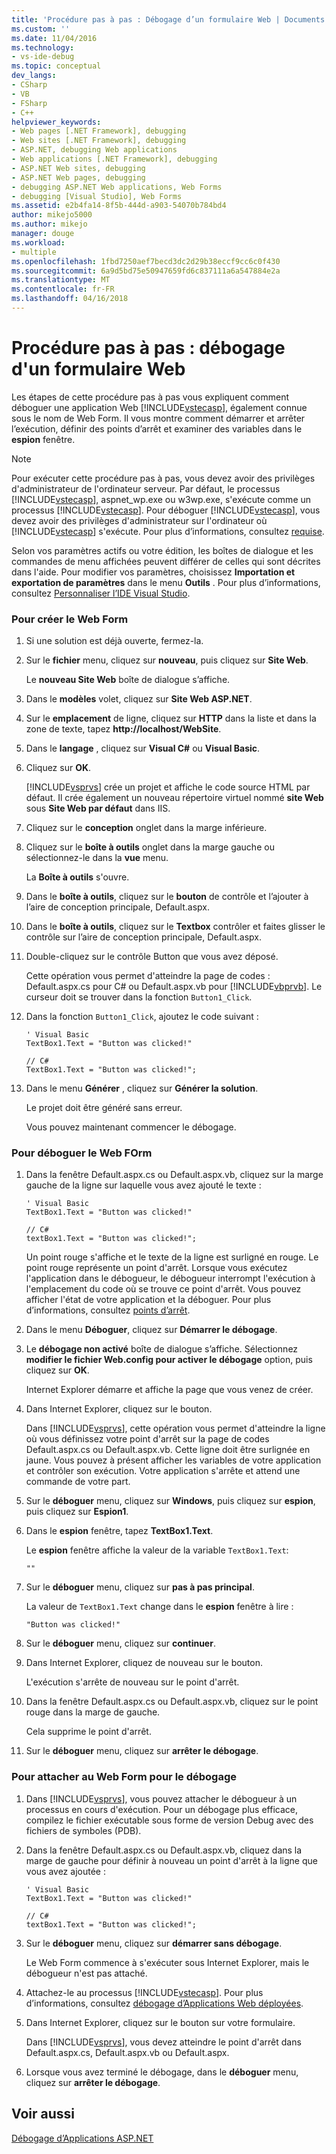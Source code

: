```yaml
---
title: 'Procédure pas à pas : Débogage d’un formulaire Web | Documents Microsoft'
ms.custom: ''
ms.date: 11/04/2016
ms.technology:
- vs-ide-debug
ms.topic: conceptual
dev_langs:
- CSharp
- VB
- FSharp
- C++
helpviewer_keywords:
- Web pages [.NET Framework], debugging
- Web sites [.NET Framework], debugging
- ASP.NET, debugging Web applications
- Web applications [.NET Framework], debugging
- ASP.NET Web sites, debugging
- ASP.NET Web pages, debugging
- debugging ASP.NET Web applications, Web Forms
- debugging [Visual Studio], Web Forms
ms.assetid: e2b4fa14-8f5b-444d-a903-54070b784bd4
author: mikejo5000
ms.author: mikejo
manager: douge
ms.workload:
- multiple
ms.openlocfilehash: 1fbd7250aef7becd3dc2d29b38eccf9cc6c0f430
ms.sourcegitcommit: 6a9d5bd75e50947659fd6c837111a6a547884e2a
ms.translationtype: MT
ms.contentlocale: fr-FR
ms.lasthandoff: 04/16/2018
---
```

# <a name="walkthrough-debugging-a-web-form"></a>Procédure pas à pas : débogage d'un formulaire Web
Les étapes de cette procédure pas à pas vous expliquent comment déboguer une application Web [!INCLUDE[vstecasp](../code-quality/includes/vstecasp_md.md)], également connue sous le nom de Web Form. Il vous montre comment démarrer et arrêter l’exécution, définir des points d’arrêt et examiner des variables dans le **espion** fenêtre.  
  
> [!NOTE]
>  Pour exécuter cette procédure pas à pas, vous devez avoir des privilèges d'administrateur de l'ordinateur serveur. Par défaut, le processus [!INCLUDE[vstecasp](../code-quality/includes/vstecasp_md.md)], aspnet_wp.exe ou w3wp.exe, s'exécute comme un processus [!INCLUDE[vstecasp](../code-quality/includes/vstecasp_md.md)]. Pour déboguer [!INCLUDE[vstecasp](../code-quality/includes/vstecasp_md.md)], vous devez avoir des privilèges d'administrateur sur l'ordinateur où [!INCLUDE[vstecasp](../code-quality/includes/vstecasp_md.md)] s'exécute. Pour plus d’informations, consultez [requise](../debugger/aspnet-debugging-system-requirements.md).  
  
 Selon vos paramètres actifs ou votre édition, les boîtes de dialogue et les commandes de menu affichées peuvent différer de celles qui sont décrites dans l'aide. Pour modifier vos paramètres, choisissez **Importation et exportation de paramètres** dans le menu **Outils** . Pour plus d’informations, consultez [Personnaliser l’IDE Visual Studio](../ide/personalizing-the-visual-studio-ide.md).  
  
### <a name="to-create-the-web-form"></a>Pour créer le Web Form  
  
1.  Si une solution est déjà ouverte, fermez-la.  
  
2.  Sur le **fichier** menu, cliquez sur **nouveau**, puis cliquez sur **Site Web**.  
  
     Le **nouveau Site Web** boîte de dialogue s’affiche.  
  
3.  Dans le **modèles** volet, cliquez sur **Site Web ASP.NET**.  
  
4.  Sur le **emplacement** de ligne, cliquez sur **HTTP** dans la liste et dans la zone de texte, tapez **http://localhost/WebSite**.  
  
5.  Dans le **langage** , cliquez sur **Visual C#** ou **Visual Basic**.  
  
6.  Cliquez sur **OK**.  
  
     [!INCLUDE[vsprvs](../code-quality/includes/vsprvs_md.md)] crée un projet et affiche le code source HTML par défaut. Il crée également un nouveau répertoire virtuel nommé **site Web** sous **Site Web par défaut** dans IIS.  
  
7.  Cliquez sur le **conception** onglet dans la marge inférieure.  
  
8.  Cliquez sur le **boîte à outils** onglet dans la marge gauche ou sélectionnez-le dans la **vue** menu.  
  
     La **Boîte à outils** s'ouvre.  
  
9. Dans le **boîte à outils**, cliquez sur le **bouton** de contrôle et l’ajouter à l’aire de conception principale, Default.aspx.  
  
10. Dans le **boîte à outils**, cliquez sur le **Textbox** contrôler et faites glisser le contrôle sur l’aire de conception principale, Default.aspx.  
  
11. Double-cliquez sur le contrôle Button que vous avez déposé.  
  
     Cette opération vous permet d'atteindre la page de codes : Default.aspx.cs pour C# ou Default.aspx.vb pour [!INCLUDE[vbprvb](../code-quality/includes/vbprvb_md.md)]. Le curseur doit se trouver dans la fonction `Button1_Click`.  
  
12. Dans la fonction `Button1_Click`, ajoutez le code suivant :  
  
    ```  
    ' Visual Basic  
    TextBox1.Text = "Button was clicked!"  
  
    // C#  
    TextBox1.Text = "Button was clicked!";  
    ```  
  
13. Dans le menu **Générer** , cliquez sur **Générer la solution**.  
  
     Le projet doit être généré sans erreur.  
  
     Vous pouvez maintenant commencer le débogage.  
  
### <a name="to-debug-the-web-form"></a>Pour déboguer le Web FOrm  
  
1.  Dans la fenêtre Default.aspx.cs ou Default.aspx.vb, cliquez sur la marge gauche de la ligne sur laquelle vous avez ajouté le texte :  
  
    ```  
    ' Visual Basic  
    TextBox1.Text = "Button was clicked!"  
  
    // C#  
    textBox1.Text = "Button was clicked!";  
    ```  
  
     Un point rouge s'affiche et le texte de la ligne est surligné en rouge. Le point rouge représente un point d'arrêt. Lorsque vous exécutez l'application dans le débogueur, le débogueur interrompt l'exécution à l'emplacement du code où se trouve ce point d'arrêt. Vous pouvez afficher l'état de votre application et la déboguer. Pour plus d’informations, consultez [points d’arrêt](http://msdn.microsoft.com/en-us/fe4eedc1-71aa-4928-962f-0912c334d583).  
  
2.  Dans le menu **Déboguer**, cliquez sur **Démarrer le débogage**.  
  
3.  Le **débogage non activé** boîte de dialogue s’affiche. Sélectionnez **modifier le fichier Web.config pour activer le débogage** option, puis cliquez sur **OK**.  
  
     Internet Explorer démarre et affiche la page que vous venez de créer.  
  
4.  Dans Internet Explorer, cliquez sur le bouton.  
  
     Dans [!INCLUDE[vsprvs](../code-quality/includes/vsprvs_md.md)], cette opération vous permet d'atteindre la ligne où vous définissez votre point d'arrêt sur la page de codes Default.aspx.cs ou Default.aspx.vb. Cette ligne doit être surlignée en jaune. Vous pouvez à présent afficher les variables de votre application et contrôler son exécution. Votre application s'arrête et attend une commande de votre part.  
  
5.  Sur le **déboguer** menu, cliquez sur **Windows**, puis cliquez sur **espion**, puis cliquez sur **Espion1**.  
  
6.  Dans le **espion** fenêtre, tapez **TextBox1.Text**.  
  
     Le **espion** fenêtre affiche la valeur de la variable `TextBox1.Text`:  
  
    ```  
    ""  
    ```  
  
7.  Sur le **déboguer** menu, cliquez sur **pas à pas principal**.  
  
     La valeur de `TextBox1.Text` change dans le **espion** fenêtre à lire :  
  
    ```  
    "Button was clicked!"  
    ```  
  
8.  Sur le **déboguer** menu, cliquez sur **continuer**.  
  
9. Dans Internet Explorer, cliquez de nouveau sur le bouton.  
  
     L'exécution s'arrête de nouveau sur le point d'arrêt.  
  
10. Dans la fenêtre Default.aspx.cs ou Default.aspx.vb, cliquez sur le point rouge dans la marge de gauche.  
  
     Cela supprime le point d'arrêt.  
  
11. Sur le **déboguer** menu, cliquez sur **arrêter le débogage**.  
  
### <a name="to-attach-to-the-web-form-for-debugging"></a>Pour attacher au Web Form pour le débogage  
  
1.  Dans [!INCLUDE[vsprvs](../code-quality/includes/vsprvs_md.md)], vous pouvez attacher le débogueur à un processus en cours d'exécution. Pour un débogage plus efficace, compilez le fichier exécutable sous forme de version Debug avec des fichiers de symboles (PDB).  
  
2.  Dans la fenêtre Default.aspx.cs ou Default.aspx.vb, cliquez dans la marge de gauche pour définir à nouveau un point d'arrêt à la ligne que vous avez ajoutée :  
  
    ```  
    ' Visual Basic  
    TextBox1.Text = "Button was clicked!"  
  
    // C#  
    textBox1.Text = "Button was clicked!";  
    ```  
  
3.  Sur le **déboguer** menu, cliquez sur **démarrer sans débogage**.  
  
     Le Web Form commence à s'exécuter sous Internet Explorer, mais le débogueur n'est pas attaché.  
  
4.  Attachez-le au processus [!INCLUDE[vstecasp](../code-quality/includes/vstecasp_md.md)]. Pour plus d’informations, consultez [débogage d’Applications Web déployées](../debugger/debugging-deployed-web-applications.md).  
  
5.  Dans Internet Explorer, cliquez sur le bouton sur votre formulaire.  
  
     Dans [!INCLUDE[vsprvs](../code-quality/includes/vsprvs_md.md)], vous devez atteindre le point d'arrêt dans Default.aspx.cs, Default.aspx.vb ou Default.aspx.  
  
6.  Lorsque vous avez terminé le débogage, dans le **déboguer** menu, cliquez sur **arrêter le débogage**.  
  
## <a name="see-also"></a>Voir aussi  
 [Débogage d’Applications ASP.NET](../debugger/how-to-enable-debugging-for-aspnet-applications.md)